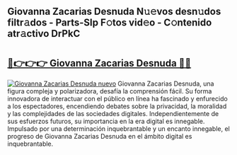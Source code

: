 ## Giovanna Zacarias Desnuda N𝚞𝚎vos desn𝚞dos filtr𝚊dos - Parts-SIp F𝚘tos vid𝚎o - C𝚘ntenido atr𝚊ctivo DrPkC

# <h2><a href="http://mb1yxf.tromn.icu/?c=Giovanna+Zacarias+Desnuda">🔗👉👉👉 Giovanna Zacarias Desnuda 🔗🔗</a></h2>

[![Giovanna Zacarias Desnuda nuevo](https://i.imgur.com/pEAQMta.gif)](http://mb1yxf.tromn.icu/?c=Giovanna+Zacarias+Desnuda)
Giovanna Zacarias Desnuda, una figura compleja y polarizadora, desafía la comprensión fácil. Su forma innovadora de interactuar con el público en línea ha fascinado y enfurecido a los espectadores, encendiendo debates sobre la privacidad, la moralidad y las complejidades de las sociedades digitales. Independientemente de sus esfuerzos futuros, su importancia en la era digital es innegable. Impulsado por una determinación inquebrantable y un encanto innegable, el progreso de Giovanna Zacarias Desnuda en el ámbito digital es inquebrantable.
